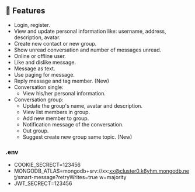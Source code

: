 ## 🤖 Features
* Login, register.
* View and update personal information like: username, address, description, avatar.
* Create new contact or new group.
* Show unread conversation and number of messages unread.
* Online or offline user.
* Like and dislike message.
* Message as text.
* Use paging for message.
* Reply message and tag member. (New)
* Conversation single:  
    * View his/her personal information.
* Conversation group:
    * Update the group's name, avatar and description.
    * View list members in group.
    * Add new member to group.
    * Notification message of the conversation.
    * Out group.
    * Suggest create new group same topic. (New)
### .env
* COOKIE_SECRECT=123456
* MONGODB_ATLAS=mongodb+srv://xx:xx@cluster0.k6yhm.mongodb.net/smart-message?retryWrites=true w=majority
* JWT_SECRECT=123456